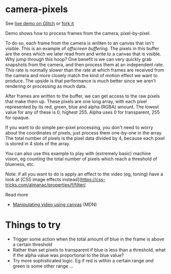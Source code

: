 # camera-pixels

See [live demo on Glitch](https://ix-camera-pixels.glitch.me/) or [fork it](https://glitch.com/edit/#!/remix/ix-camera-pixels)

Demo shows how to process frames from the camera, pixel-by-pixel.

To do so, each frame from the camera is written to an canvas that isn't visible. This is an example of _offscreen buffering_. The pixels in this buffer are the ones which we later read from and write to a canvas that is visible. Why jump through this hoop? One benefit is we can very quickly grab snapshots from the camera, and then process them at an independent rate. This rate is normally slower than the rate at which frames are received from the camera and more closely match the kind of motion effect we want to produce. The upside is that performance is much better since we aren't rendering or processing as much data.

After frames are written to the buffer, we can get access to the raw pixels that make them up. These pixels are one long array, with each pixel represented by its red, green, blue and alpha (RGBA) amount. The lowest value for any of these is 0, highest 255. Alpha uses 0 for transparent, 255 for opaque.

If you want to do simple per-pixel processing, you don't need to worry about the coordinates of pixels, just process them one-by-one in the array. The total number of pixels is the pixel data divided by 4, because each pixel is stored in 4 slots of the array.


You can also use this example to play with (extremely basic) machine vision, eg counting the total number of pixels which reach a threshold of blueness, etc.

Note: if all you want to do is apply an effect to the video (eg, toning) have a look at [CSS image effects instead](https://css-tricks.com/almanac/properties/f/filter/.

Read more
* [Manipulating video using canvas](https://developer.mozilla.org/en-US/docs/Web/API/Canvas_API/Manipulating_video_using_canvas) (MDN)

# Things to try

* Trigger some action when the total amount of blue in the frame is above a certain threshold
* Rather than set pixels to transparent if blue is less than a threshold, what if the alpha value was proportional to the blue value?
* Try more sophisticated logic. Eg if red is within a certain range _and_ green is some other range ...
